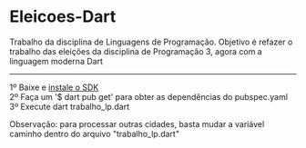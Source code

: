 # Eleicoes-Dart
Trabalho da disciplina de Linguagens de Programação. Objetivo é refazer o trabalho das eleições da disciplina de Programação 3, agora com a linguagem moderna Dart

------

1º Baixe e [instale o SDK](https://dart.dev/get-dart)<br>
2º Faça um '$ dart pub get' para obter as dependências do pubspec.yaml<br>
3º Execute dart trabalho_lp.dart<br>

Observação: para processar outras cidades, basta mudar a variável caminho dentro do arquivo "trabalho_lp.dart"

